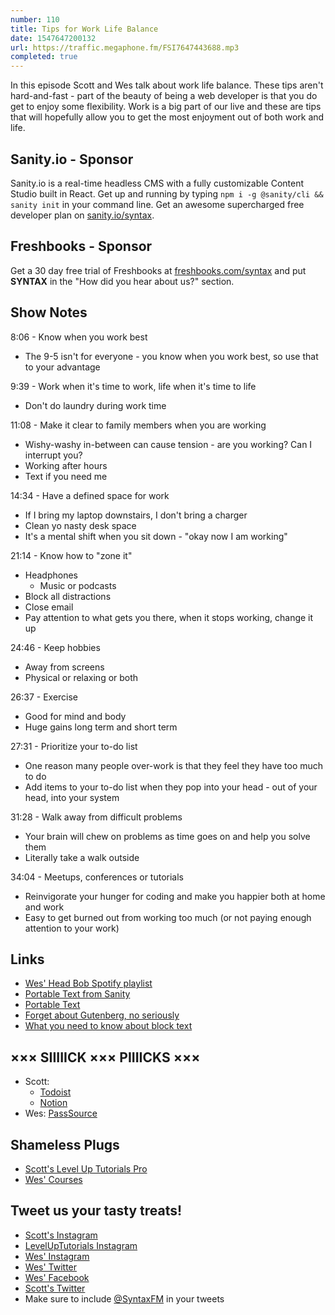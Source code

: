 ```yaml
---
number: 110
title: Tips for Work Life Balance
date: 1547647200132
url: https://traffic.megaphone.fm/FSI7647443688.mp3
completed: true
---
```


In this episode Scott and Wes talk about work life balance. These tips aren't hard-and-fast - part of the beauty of being a web developer is that you do get to enjoy some flexibility. Work is a big part of our live and these are tips that will hopefully allow you to get the most enjoyment out of both work and life.

## Sanity.io - Sponsor

Sanity.io is a real-time headless CMS with a fully customizable Content Studio built in React. Get up and running by typing `npm i -g @sanity/cli && sanity init` in your command line. Get an awesome supercharged free developer plan on [sanity.io/syntax](https://sanity.io/syntax?utm_source=syntax-fm&utm_campaign=syntax1). 

## Freshbooks - Sponsor

Get a 30 day free trial of Freshbooks at [freshbooks.com/syntax](https://freshbooks.com/syntax) and put **SYNTAX** in the "How did you hear about us?" section.

## Show Notes

8:06 - Know when you work best

* The 9-5 isn't for everyone - you know when you work best, so use that to your advantage

9:39 - Work when it's time to work, life when it's time to life

* Don't do laundry during work time

11:08 - Make it clear to family members when you are working

* Wishy-washy in-between can cause tension - are you working? Can I interrupt you?
* Working after hours
* Text if you need me

14:34 - Have a defined space for work

* If I bring my laptop downstairs, I don't bring a charger
* Clean yo nasty desk space
* It's a mental shift when you sit down - "okay now I am working"

21:14 - Know how to "zone it"

* Headphones
    * Music or podcasts
* Block all distractions
* Close email
* Pay attention to what gets you there, when it stops working, change it up

24:46 - Keep hobbies

* Away from screens
* Physical or relaxing or both

26:37 - Exercise

* Good for mind and body
* Huge gains long term and short term 

27:31 - Prioritize your to-do list

* One reason many people over-work is that they feel they have too much to do
* Add items to your to-do list when they pop into your head - out of your head, into your system

31:28 - Walk away from difficult problems

* Your brain will chew on problems as time goes on and help you solve them
* Literally take a walk outside

34:04 - Meetups, conferences or tutorials

* Reinvigorate your hunger for coding and make you happier both at home and work
* Easy to get burned out from working too much (or not paying enough attention to your work)

## Links
* [Wes' Head Bob Spotify playlist](https://open.spotify.com/user/wes.bos/playlist/4sFWRZDOmCiR7abKNRmWjr?si=rxXYtC43Q12xS-SEU8w0Yw)
* [Portable Text from Sanity](https://www.sanity.io/blog/introducing-the-new-editor-for-portable-text)
* [Portable Text](https://portabletext.org/)
* [Forget about Gutenberg, no seriously](https://www.sanity.io/blog/creating-custom-content-blocks-gutenberg-vs-sanity)
* [What you need to know about block text](https://www.sanity.io/docs/what-you-need-to-know-about-block-text/presenting-block-text#serialization-tooling)

## ××× SIIIIICK ××× PIIIICKS ×××

* Scott: 
  * [Todoist](https://todoist.com/)
  * [Notion](https://www.notion.so)
* Wes: [PassSource](https://www.passsource.com/)

## Shameless Plugs

* [Scott's Level Up Tutorials Pro](https://LevelUpTutorials.com/pro)
* [Wes' Courses](https://www.wesbos.com/courses)

## Tweet us your tasty treats!

* [Scott's Instagram](https://www.instagram.com/stolinski/)
* [LevelUpTutorials Instagram](https://www.instagram.com/LevelUpTutorials/)
* [Wes' Instagram](https://www.instagram.com/wesbos/)
* [Wes' Twitter](https://twitter.com/wesbos)
* [Wes' Facebook](https://www.facebook.com/wesbos.developer)
* [Scott's Twitter](https://twitter.com/stolinski)
* Make sure to include [@SyntaxFM](https://twitter.com/SyntaxFM) in your tweets